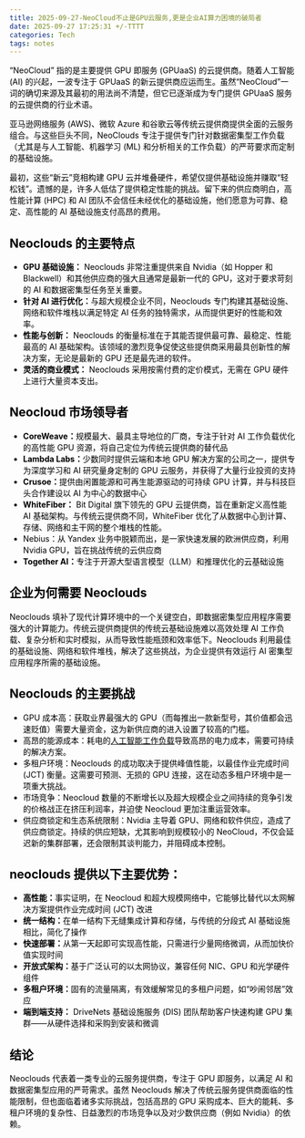 ```yaml
---
title: 2025-09-27-NeoCloud不止是GPU云服务,更是企业AI算力困境的破局者
date: 2025-09-27 17:25:31 +/-TTTT
categories: Tech
tags: notes
---
```

<font style="color:rgb(0, 0, 0);">“NeoCloud” 指的是主要提供 GPU 即服务 (GPUaaS) 的云提供商。随着人工智能 (AI) 的兴起，一波专注于 GPUaaS 的新云提供商应运而生。虽然“NeoCloud”一词的确切来源及其最初的用法尚不清楚，但它已逐渐成为专门提供 GPUaaS 服务的云提供商的行业术语。</font>

<font style="color:rgb(0, 0, 0);">亚马逊网络服务 (AWS)、微软 Azure 和谷歌云等传统云提供商提供全面的云服务组合。与这些巨头不同，NeoClouds 专注于提供专门针对数据密集型工作负载（尤其是与人工智能、机器学习 (ML) 和分析相关的工作负载）的严苛要求而定制的基础设施。</font>

<font style="color:rgb(0, 0, 0);">最初，这些“新云”竞相构建 GPU 云并堆叠硬件，希望仅提供基础设施并赚取“轻松钱”。遗憾的是，许多人低估了提供稳定性能的挑战。留下来的供应商明白，高性能计算 (HPC) 和 AI 团队不会信任未经优化的基础设施，他们愿意为可靠、稳定、高性能的 AI 基础设施支付高昂的费用。</font>

## <font style="color:rgb(0, 0, 0);">Neoclouds 的主要特点</font>

- **<font style="color:rgb(0, 0, 0);">GPU 基础设施：</font>**<font style="color:rgb(0, 0, 0);"> </font><font style="color:rgb(0, 0, 0);">Neoclouds 非常注重提供来自 Nvidia（如 Hopper 和 Blackwell）和其他供应商的强大且通常是最新一代的 GPU，这对于要求苛刻的 AI 和数据密集型任务至关重要。</font>
- **<font style="color:rgb(0, 0, 0);">针对 AI 进行优化：</font>**<font style="color:rgb(0, 0, 0);">与超大规模企业不同，Neoclouds 专门构建其基础设施、网络和软件堆栈以满足特定 AI 任务的独特需求，从而提供更好的性能和效率。</font>
- **<font style="color:rgb(0, 0, 0);">性能与创新：</font>**<font style="color:rgb(0, 0, 0);"> </font><font style="color:rgb(0, 0, 0);">Neoclouds 的衡量标准在于其能否提供最可靠、最稳定、性能最高的 AI 基础架构。该领域的激烈竞争促使这些提供商采用最具创新性的解决方案，无论是最新的 GPU 还是最先进的软件。</font>
- **<font style="color:rgb(0, 0, 0);">灵活的商业模式：</font>**<font style="color:rgb(0, 0, 0);"> </font><font style="color:rgb(0, 0, 0);">Neoclouds 采用按需付费的定价模式，无需在 GPU 硬件上进行大量资本支出。</font>

## <font style="color:rgb(0, 0, 0);">Neocloud 市场领导者</font>

- **<font style="color:rgb(0, 0, 0);">CoreWeave：</font>**<font style="color:rgb(0, 0, 0);">规模最大、最具主导地位的厂商，专注于针对 AI 工作负载优化的高性能 GPU 资源，将自己定位为传统云提供商的替代品</font>
- **<font style="color:rgb(0, 0, 0);">Lambda Labs：</font>**<font style="color:rgb(0, 0, 0);">少数同时提供云端和本地 GPU 解决方案的公司之一，提供专为深度学习和 AI 研究量身定制的 GPU 云服务，并获得了大量行业投资的支持</font>
- **<font style="color:rgb(0, 0, 0);">Crusoe：</font>**<font style="color:rgb(0, 0, 0);">提供由闲置能源和可再生能源驱动的可持续 GPU 计算，并与科技巨头合作建设以 AI 为中心的数据中心</font>
- **<font style="color:rgb(0, 0, 0);">WhiteFiber：</font>**<font style="color:rgb(0, 0, 0);"> </font><font style="color:rgb(0, 0, 0);">Bit Digital 旗下领先的 GPU 云提供商，旨在重新定义高性能 AI 基础架构。与传统云提供商不同，WhiteFiber 优化了从数据中心到计算、存储、网络和主干网的整个堆栈的性能。</font>
- <font style="color:rgb(0, 0, 0);">Nebius：从 Yandex 业务中脱颖而出，是一家快速发展的欧洲供应商，利用 Nvidia GPU，旨在挑战传统的云供应商</font>
- **<font style="color:rgb(0, 0, 0);">Together AI：</font>**<font style="color:rgb(0, 0, 0);">专注于开源大型语言模型（LLM）和推理优化的云基础设施</font>

## <font style="color:rgb(0, 0, 0);">企业为何需要 Neoclouds</font>

<font style="color:rgb(0, 0, 0);">Neoclouds 填补了现代计算环境中的一个关键空白，即数据密集型应用程序需要强大的计算能力。传统云提供商提供的传统云基础设施难以高效处理 AI 工作负载、复杂分析和实时模拟，从而导致性能瓶颈和效率低下。Neoclouds 利用最佳的基础设施、网络和软件堆栈，解决了这些挑战，为企业提供有效运行 AI 密集型应用程序所需的基础设施。</font>

## <font style="color:rgb(0, 0, 0);">Neoclouds 的主要挑战</font>

- <font style="color:rgb(0, 0, 0);">GPU 成本高：获取业界最强大的 GPU（而每推出一款新型号，其价值都会迅速贬值）需要大量资金，这为新供应商的进入设置了较高的门槛。</font>
- <font style="color:rgb(0, 0, 0);">高昂的能源成本：耗电的</font>[<font style="color:rgb(0, 0, 0);">人工智能工作负载</font>](https://drivenets.com/blog/reduce-ai-job-completion-time-with-ddc/)<font style="color:rgb(0, 0, 0);">导致高昂的电力成本，需要可持续的解决方案。</font>
- <font style="color:rgb(0, 0, 0);">多租户环境：Neoclouds 的成功取决于提供峰值性能，以最佳作业完成时间 (JCT) 衡量。这需要可预测、无损的 GPU 连接，这在动态多租户环境中是一项重大挑战。</font>
- <font style="color:rgb(0, 0, 0);">市场竞争：Neocloud 数量的不断增长以及超大规模企业之间持续的竞争引发的价格战正在挤压利润率，并迫使 Neocloud 更加注重运营效率。</font>
- <font style="color:rgb(0, 0, 0);">供应商锁定和生态系统限制：Nvidia 主导着 GPU、网络和软件供应，造成了供应商锁定。持续的供应短缺，尤其影响到规模较小的 NeoCloud，不仅会延迟新的集群部署，还会限制其谈判能力，并阻碍成本控制。</font>

## <font style="color:rgb(0, 0, 0);">neoclouds 提供以下主要优势：</font>

- **<font style="color:rgb(0, 0, 0);">高性能：</font>**<font style="color:rgb(0, 0, 0);">事实证明，在 Neocloud 和超大规模网络中，它能够比替代以太网解决方案提供作业完成时间 (JCT) 改进</font>
- **<font style="color:rgb(0, 0, 0);">统一结构：</font>**<font style="color:rgb(0, 0, 0);">在单一结构下无缝集成计算和存储，与传统的分段式 AI 基础设施相比，简化了操作</font>
- **<font style="color:rgb(0, 0, 0);">快速部署：</font>**<font style="color:rgb(0, 0, 0);">从第一天起即可实现高性能，只需进行少量网络微调，从而加快价值实现时间</font>
- **<font style="color:rgb(0, 0, 0);">开放式架构：</font>**<font style="color:rgb(0, 0, 0);">基于广泛认可的以太网协议，兼容任何 NIC、GPU 和光学硬件组件</font>
- **<font style="color:rgb(0, 0, 0);">多租户环境：</font>**<font style="color:rgb(0, 0, 0);">固有的流量隔离，有效缓解常见的多租户问题，如“吵闹邻居”效应</font>
- **<font style="color:rgb(0, 0, 0);">端到端支持：</font>**<font style="color:rgb(0, 0, 0);"> </font><font style="color:rgb(0, 0, 0);">DriveNets 基础设施服务 (DIS) 团队帮助客户快速构建 GPU 集群——从硬件选择和采购到安装和微调</font>

## <font style="color:rgb(0, 0, 0);">结论</font>

<font style="color:rgb(0, 0, 0);">Neoclouds 代表着一类专业的云服务提供商，专注于 GPU 即服务，以满足 AI 和数据密集型应用的严苛需求。虽然 Neoclouds 解决了传统云服务提供商面临的性能限制，但也面临着诸多实际挑战，包括高昂的 GPU 采购成本、巨大的能耗、多租户环境的复杂性、日益激烈的市场竞争以及对少数供应商（例如 Nvidia）的依赖。</font>
